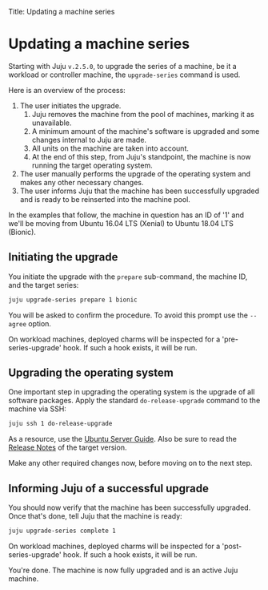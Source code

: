 Title: Updating a machine series

# Updating a machine series

Starting with Juju `v.2.5.0`, to upgrade the series of a machine, be it a
workload or controller machine, the `upgrade-series` command is used.

Here is an overview of the process:

 1. The user initiates the upgrade.
    1. Juju removes the machine from the pool of machines, marking it as
       unavailable.
    1. A minimum amount of the machine's software is upgraded and some changes 
       internal to Juju are made. 
    1. All units on the machine are taken into account.
    1. At the end of this step, from Juju's standpoint, the machine is now
       running the target operating system.
 1. The user manually performs the upgrade of the operating system and makes
    any other necessary changes.
 1. The user informs Juju that the machine has been successfully upgraded and
    is ready to be reinserted into the machine pool.

In the examples that follow, the machine in question has an ID of '1' and we'll
be moving from Ubuntu 16.04 LTS (Xenial) to Ubuntu 18.04 LTS (Bionic).

## Initiating the upgrade

You initiate the upgrade with the `prepare` sub-command, the machine ID, and
the target series:

```bash
juju upgrade-series prepare 1 bionic
```

You will be asked to confirm the procedure. To avoid this prompt use the
`--agree` option.

On workload machines, deployed charms will be inspected for a
'pre-series-upgrade' hook. If such a hook exists, it will be run. 

## Upgrading the operating system

One important step in upgrading the operating system is the upgrade of all
software packages. Apply the standard `do-release-upgrade` command to the
machine via SSH:

```bash
juju ssh 1 do-release-upgrade
```

As a resource, use the [Ubuntu Server Guide][serverguide-upgrade]. Also be sure
to read the [Release Notes][ubuntu-releases] of the target version.

Make any other required changes now, before moving on to the next step.

## Informing Juju of a successful upgrade

You should now verify that the machine has been successfully upgraded. Once
that's done, tell Juju that the machine is ready:

```bash
juju upgrade-series complete 1
```

On workload machines, deployed charms will be inspected for a
'post-series-upgrade' hook. If such a hook exists, it will be run. 

You're done. The machine is now fully upgraded and is an active Juju machine.


<!-- LINKS -->

[serverguide-upgrade]: https://help.ubuntu.com/lts/serverguide/installing-upgrading.html
[ubuntu-releases]: https://wiki.ubuntu.com/Releases
